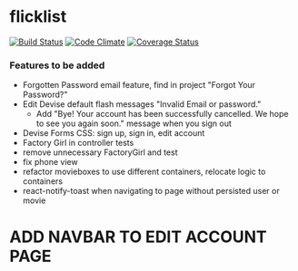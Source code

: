 # flicklist

[ ![Build Status](https://app.codeship.com/projects/b23def40-c932-0134-f742-3a0fd8dae151/status?branch=master)](https://app.codeship.com/projects/199219)
[![Code Climate](https://codeclimate.com/github/yonatanmk/flicklist/badges/gpa.svg)](https://codeclimate.com/github/yonatanmk/flicklist)
[![Coverage Status](https://coveralls.io/repos/github/yonatanmk/flicklist/badge.svg?branch=master)](https://coveralls.io/github/yonatanmk/flicklist?branch=master)


### Features to be added
* Forgotten Password email feature, find in project "Forgot Your Password?"
* Edit Devise default flash messages "Invalid Email or password."
  * Add "Bye! Your account has been successfully cancelled. We hope to see you again soon." message when you sign out
* Devise Forms CSS: sign up, sign in, edit account
* Factory Girl in controller tests
* remove unnecessary FactoryGirl and test 
* fix phone view
* refactor movieboxes to use different containers, relocate logic to containers
* react-notify-toast when navigating to page without persisted user or movie

# ADD NAVBAR TO EDIT ACCOUNT PAGE 
